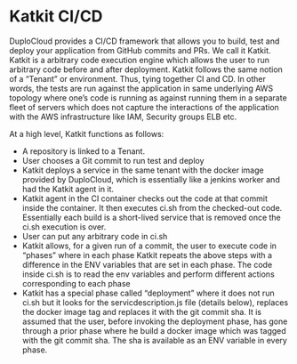 # Katkit CI/CD



DuploCloud provides a CI/CD framework that allows you to build, test and deploy your application from GitHub commits and PRs. We call it Katkit. Katkit is a arbitrary code execution engine which allows the user to run arbitrary code before and after deployment. Katkit follows the same notion of a “Tenant” or environment. Thus, tying together CI and CD. In other words, the tests are run against the application in same underlying AWS topology where one’s code is running as against running them in a separate fleet of servers which does not capture the interactions of the application with the AWS infrastructure like IAM, Security groups ELB etc.

At a high level, Katkit functions as follows:

* A repository is linked to a Tenant.
* User chooses a Git commit to run test and deploy
* Katkit deploys a service in the same tenant with the docker image provided by DuploCloud, which is essentially like a jenkins worker and had the Katkit agent in it.
* Katkit agent in the CI container checks out the code at that commit inside the container. It then executes ci.sh from the checked-out code. Essentially each build is a short-lived service that is removed once the ci.sh execution is over.
* User can put any arbitrary code in ci.sh
* Katkit allows, for a given run of a commit, the user to execute code in “phases” where in each phase Katkit repeats the above steps with a difference in the ENV variables that are set in each phase. The code inside ci.sh is to read the env variables and perform different actions corresponding to each phase
* Katkit has a special phase called “deployment” where it does not run ci.sh but it looks for the servicdescription.js file (details below), replaces the docker image tag and replaces it with the git commit sha. It is assumed that the user, before invoking the deployment phase, has gone through a prior phase where he build a docker image which was tagged with the git commit sha. The sha is available as an ENV variable in every phase.
